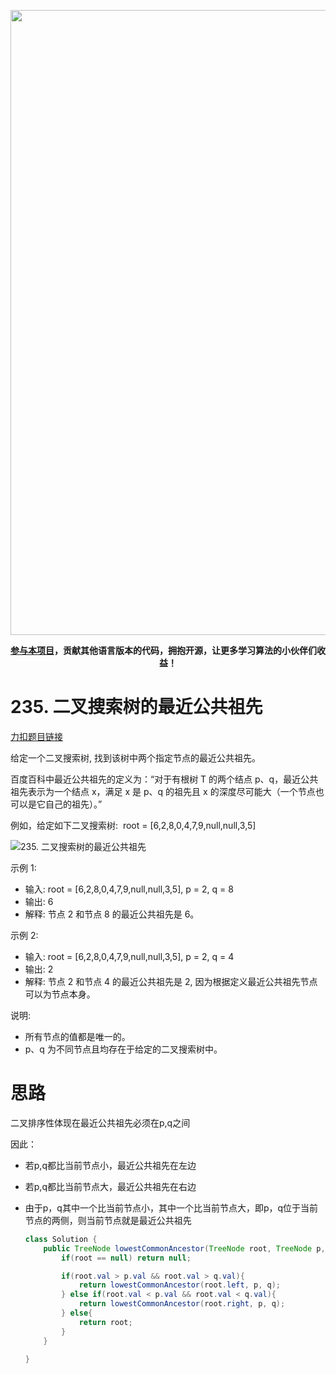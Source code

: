 <p align="center">
<a href="https://mp.weixin.qq.com/s/QVF6upVMSbgvZy8lHZS3CQ" target="_blank">
  <img src="https://code-thinking-1253855093.file.myqcloud.com/pics/20210924105952.png" width="1000"/>
</a>
<p align="center"><strong><a href="https://mp.weixin.qq.com/s/tqCxrMEU-ajQumL1i8im9A">参与本项目</a>，贡献其他语言版本的代码，拥抱开源，让更多学习算法的小伙伴们收益！</strong></p>


# 235. 二叉搜索树的最近公共祖先

[力扣题目链接](https://leetcode-cn.com/problems/lowest-common-ancestor-of-a-binary-search-tree/)

给定一个二叉搜索树, 找到该树中两个指定节点的最近公共祖先。

百度百科中最近公共祖先的定义为：“对于有根树 T 的两个结点 p、q，最近公共祖先表示为一个结点 x，满足 x 是 p、q 的祖先且 x 的深度尽可能大（一个节点也可以是它自己的祖先）。”

例如，给定如下二叉搜索树:  root = [6,2,8,0,4,7,9,null,null,3,5]

![235. 二叉搜索树的最近公共祖先](https://img-blog.csdnimg.cn/20201018172243602.png)

示例 1:

* 输入: root = [6,2,8,0,4,7,9,null,null,3,5], p = 2, q = 8
* 输出: 6
* 解释: 节点 2 和节点 8 的最近公共祖先是 6。

示例 2:

* 输入: root = [6,2,8,0,4,7,9,null,null,3,5], p = 2, q = 4
* 输出: 2
* 解释: 节点 2 和节点 4 的最近公共祖先是 2, 因为根据定义最近公共祖先节点可以为节点本身。


说明:

* 所有节点的值都是唯一的。
* p、q 为不同节点且均存在于给定的二叉搜索树中。

# 思路

二叉排序性体现在最近公共祖先必须在p,q之间

因此：

- 若p,q都比当前节点小，最近公共祖先在左边

- 若p,q都比当前节点大，最近公共祖先在右边

- 由于p，q其中一个比当前节点小，其中一个比当前节点大，即p，q位于当前节点的两侧，则当前节点就是最近公共祖先

  ```java
  class Solution {
      public TreeNode lowestCommonAncestor(TreeNode root, TreeNode p, TreeNode q) {
          if(root == null) return null;
  
          if(root.val > p.val && root.val > q.val){
              return lowestCommonAncestor(root.left, p, q);
          } else if(root.val < p.val && root.val < q.val){
              return lowestCommonAncestor(root.right, p, q);
          } else{
              return root;
          }
      }
  
  }
  ```

  


